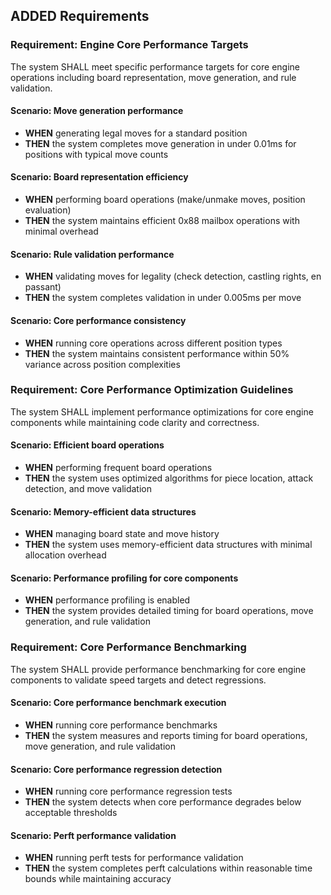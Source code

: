 ## ADDED Requirements
### Requirement: Engine Core Performance Targets
The system SHALL meet specific performance targets for core engine operations including board representation, move generation, and rule validation.

#### Scenario: Move generation performance
- **WHEN** generating legal moves for a standard position
- **THEN** the system completes move generation in under 0.01ms for positions with typical move counts

#### Scenario: Board representation efficiency
- **WHEN** performing board operations (make/unmake moves, position evaluation)
- **THEN** the system maintains efficient 0x88 mailbox operations with minimal overhead

#### Scenario: Rule validation performance
- **WHEN** validating moves for legality (check detection, castling rights, en passant)
- **THEN** the system completes validation in under 0.005ms per move

#### Scenario: Core performance consistency
- **WHEN** running core operations across different position types
- **THEN** the system maintains consistent performance within 50% variance across position complexities

### Requirement: Core Performance Optimization Guidelines
The system SHALL implement performance optimizations for core engine components while maintaining code clarity and correctness.

#### Scenario: Efficient board operations
- **WHEN** performing frequent board operations
- **THEN** the system uses optimized algorithms for piece location, attack detection, and move validation

#### Scenario: Memory-efficient data structures
- **WHEN** managing board state and move history
- **THEN** the system uses memory-efficient data structures with minimal allocation overhead

#### Scenario: Performance profiling for core components
- **WHEN** performance profiling is enabled
- **THEN** the system provides detailed timing for board operations, move generation, and rule validation

### Requirement: Core Performance Benchmarking
The system SHALL provide performance benchmarking for core engine components to validate speed targets and detect regressions.

#### Scenario: Core performance benchmark execution
- **WHEN** running core performance benchmarks
- **THEN** the system measures and reports timing for board operations, move generation, and rule validation

#### Scenario: Core performance regression detection
- **WHEN** running core performance regression tests
- **THEN** the system detects when core performance degrades below acceptable thresholds

#### Scenario: Perft performance validation
- **WHEN** running perft tests for performance validation
- **THEN** the system completes perft calculations within reasonable time bounds while maintaining accuracy
